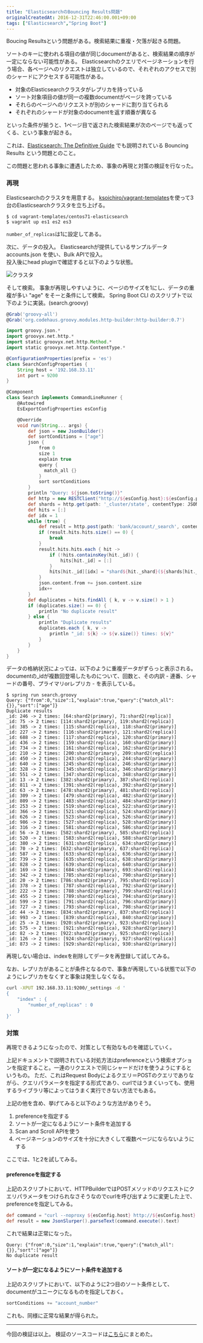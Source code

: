 ```yaml
---
title: "ElasticsearchのBouncing Results問題"
originalCreatedAt: 2016-12-31T22:46:00.001+09:00
tags: ["Elasticsearch","Spring Boot"]
---
```

Boucing Resultsという問題がある。検索結果に重複・欠落が起きる問題。

ソートのキーに使われる項目の値が同じdocumentがあると、検索結果の順序が一定にならない可能性がある。
Elasticsearchのクエリでページネーションを行う場合、各ページへのリクエストは独立しているので、それぞれのアクセスで別のシャードにアクセスする可能性がある。

- 対象のElasticsearchクラスタがレプリカを持っている
- ソート対象項目の値が同一の複数documentがページを跨っている
- それらのページへのリクエストが別のシャードに割り当てられる
- それぞれのシャードが対象のdocumentを返す順番が異なる

といった条件が揃うと、1ページ目で返された検索結果が次のページでも返ってくる、という事象が起きる。

これは、[Elasticsearch: The Definitive Guide](https://www.elastic.co/guide/en/elasticsearch/guide/current/_search_options.html) でも説明されている Bouncing Results という問題とのこと。

この問題と思われる事象に遭遇したため、事象の再現と対策の検証を行なった。

<!--more-->
### 再現

Elasticsearchのクラスタを用意する。
[ksoichiro/vagrant-templates](https://github.com/ksoichiro/vagrant-templates/)を使って3台のElasticsearchクラスタを立ち上げる。

```
$ cd vagrant-templates/centos71-elasticsearch
$ vagrant up es1 es2 es3
```

`number_of_replicas`は1に設定してある。

次に、データの投入。
Elasticsearchが提供しているサンプルデータ accounts.json を使い、Bulk APIで投入。  
投入後にhead pluginで確認すると以下のような状態。

![クラスタ](https://lh3.googleusercontent.com/-6ULTGMPx8A4/WGexpwaZGMI/AAAAAAAAQ34/_iNifJMNmdw3QKAJnyHS3crgd-Xp0nUBgCLcB/s600/head.png "head.png")

そして検索。
事象が再現しやすいように、ページのサイズを1にし、データの重複が多い "age" をそーと条件にして検索。
Spring Boot CLI のスクリプトで以下のように実装。(search.groovy)

```groovy
@Grab('groovy-all')
@Grab('org.codehaus.groovy.modules.http-builder:http-builder:0.7')

import groovy.json.*
import groovyx.net.http.*
import static groovyx.net.http.Method.*
import static groovyx.net.http.ContentType.*

@ConfigurationProperties(prefix = 'es')
class SearchConfigProperties {
    String host = '192.168.33.11'
    int port = 9200
}

@Component
class Search implements CommandLineRunner {
    @Autowired
    EsExportConfigProperties esConfig

    @Override
    void run(String... args) {
        def json = new JsonBuilder()
        def sortConditions = ["age"]
        json {
            from 0
            size 1
            explain true
            query {
              match_all {}
            }
            sort sortConditions
        }
        println "Query: ${json.toString()}"
        def http = new RESTClient("http://${esConfig.host}:${esConfig.port}/")
        def shards = http.get(path: '_cluster/state', contentType: JSON).data.routing_table.indices.bank.shards
        def hits = [:]
        def idx = 1
        while (true) {
            def result = http.post(path: 'bank/account/_search', contentType: JSON, body: json.toString()).data
            if (result.hits.hits.size() == 0) {
                break
            }
            result.hits.hits.each { hit ->
                if (!hits.containsKey(hit._id)) {
                    hits[hit._id] = [:]
                }
                hits[hit._id][idx] = "shard${hit._shard}(${shards[hit._shard.toString()].find { it.node == hit._node }.primary ? 'primary' : 'replica'})"
            }
            json.content.from += json.content.size
            idx++
        }
        def duplicates = hits.findAll { k, v -> v.size() > 1 }
        if (duplicates.size() == 0) {
            println "No duplicate result"
        } else {
            println "Duplicate results"
            duplicates.each { k, v ->
                println "_id: ${k} -> ${v.size()} times: ${v}"
            }
        }
    }
}
```

データの格納状況によっては、以下のように重複データがずらっと表示される。
documentの_idが複数回登場したものについて、回数と、その内訳 - 連番、シャードの番号、プライマリorレプリカ - を表示している。

```
$ spring run search.groovy
Query: {"from":0,"size":1,"explain":true,"query":{"match_all":{}},"sort":["age"]}
Duplicate results
_id: 246 -> 2 times: [64:shard2(primary), 71:shard2(replica)]
_id: 75 -> 2 times: [114:shard2(primary), 119:shard2(replica)]
_id: 385 -> 2 times: [115:shard2(replica), 118:shard2(primary)]
_id: 227 -> 2 times: [116:shard2(primary), 121:shard2(replica)]
_id: 688 -> 2 times: [117:shard2(replica), 120:shard2(primary)]
_id: 436 -> 2 times: [159:shard2(replica), 160:shard2(primary)]
_id: 734 -> 2 times: [161:shard2(replica), 162:shard2(primary)]
_id: 210 -> 2 times: [200:shard2(primary), 209:shard2(replica)]
_id: 450 -> 2 times: [243:shard2(replica), 244:shard2(primary)]
_id: 640 -> 2 times: [245:shard2(replica), 246:shard2(primary)]
_id: 328 -> 2 times: [345:shard2(replica), 346:shard2(primary)]
_id: 551 -> 2 times: [347:shard2(replica), 348:shard2(primary)]
_id: 13 -> 2 times: [382:shard2(primary), 387:shard2(replica)]
_id: 811 -> 2 times: [391:shard2(replica), 392:shard2(primary)]
_id: 63 -> 2 times: [478:shard2(primary), 481:shard2(replica)]
_id: 309 -> 2 times: [479:shard2(replica), 482:shard2(primary)]
_id: 809 -> 2 times: [483:shard2(replica), 484:shard2(primary)]
_id: 253 -> 2 times: [519:shard2(replica), 522:shard2(primary)]
_id: 366 -> 2 times: [521:shard2(replica), 524:shard2(primary)]
_id: 626 -> 2 times: [523:shard2(replica), 526:shard2(primary)]
_id: 986 -> 2 times: [527:shard2(replica), 528:shard2(primary)]
_id: 316 -> 2 times: [581:shard2(replica), 586:shard2(primary)]
_id: 56 -> 2 times: [582:shard2(primary), 585:shard2(replica)]
_id: 520 -> 2 times: [583:shard2(replica), 588:shard2(primary)]
_id: 380 -> 2 times: [631:shard2(replica), 634:shard2(primary)]
_id: 70 -> 2 times: [632:shard2(primary), 637:shard2(replica)]
_id: 587 -> 2 times: [633:shard2(replica), 636:shard2(primary)]
_id: 739 -> 2 times: [635:shard2(replica), 638:shard2(primary)]
_id: 828 -> 2 times: [639:shard2(replica), 640:shard2(primary)]
_id: 169 -> 2 times: [684:shard2(primary), 693:shard2(replica)]
_id: 342 -> 2 times: [785:shard2(replica), 790:shard2(primary)]
_id: 20 -> 2 times: [786:shard2(primary), 795:shard2(replica)]
_id: 378 -> 2 times: [787:shard2(replica), 792:shard2(primary)]
_id: 222 -> 2 times: [788:shard2(primary), 799:shard2(replica)]
_id: 455 -> 2 times: [789:shard2(replica), 794:shard2(primary)]
_id: 599 -> 2 times: [791:shard2(replica), 796:shard2(primary)]
_id: 727 -> 2 times: [793:shard2(replica), 798:shard2(primary)]
_id: 44 -> 2 times: [834:shard2(primary), 837:shard2(replica)]
_id: 993 -> 2 times: [839:shard2(replica), 840:shard2(primary)]
_id: 25 -> 2 times: [920:shard2(primary), 923:shard2(replica)]
_id: 575 -> 2 times: [921:shard2(replica), 928:shard2(primary)]
_id: 82 -> 2 times: [922:shard2(primary), 925:shard2(replica)]
_id: 126 -> 2 times: [924:shard2(primary), 927:shard2(replica)]
_id: 873 -> 2 times: [929:shard2(replica), 930:shard2(primary)]
```

再現しない場合は、indexを削除してデータを再登録して試してみる。

なお、レプリカがあることが条件となるので、事象が再現している状態で以下のようにレプリカをなくすと事象は発生しなくなる。

```sh
curl -XPUT 192.168.33.11:9200/_settings -d '
{
    "index" : {
        "number_of_replicas" : 0
    }
}'
```

### 対策

再現できるようになったので、対策として有効なものを確認していく。

上記ドキュメントで説明されている対処方法はpreferenceという検索オプションを指定すること。一連のリクエストで同じシャードだけを使うようにするというもの。
ただ、これはRequest Bodyによるクエリ＝POSTのクエリでありながら、クエリパラメータを指定する形式であり、curlではうまくいっても、使用するライブラリ等によってはうまく実行できない方法でもある。

上記の他を含め、挙げてみると以下のような方法がありそう。

1. preferenceを指定する
1. ソートが一定になるようにソート条件を追加する
1. Scan and Scroll APIを使う
1. ページネーションのサイズを十分に大きくして複数ページにならないようにする

ここでは、1と2を試してみる。

#### preferenceを指定する

上記のスクリプトにおいて、HTTPBuilderではPOSTメソッドのリクエストにクエリパラメータをつけられなさそうなのでcurlを呼び出すように変更した上で、preferenceを指定してみる。

```groovy
def command = "curl --noproxy ${esConfig.host} http://${esConfig.host}:${esConfig.port}/bank/account/_search?preference=_primary_first -d ${json.toString()}"
def result = new JsonSlurper().parseText(command.execute().text)
```

これで結果は正常になった。

```
Query: {"from":0,"size":1,"explain":true,"query":{"match_all":{}},"sort":["age"]}
No duplicate result
```

#### ソートが一定になるようにソート条件を追加する

上記のスクリプトにおいて、以下のように2つ目のソート条件として、documentがユニークになるものを指定しておく。

```groovy
sortConditions += "account_number"
```

これも、同様に正常な結果が得られた。

---

今回の検証は以上。
検証のソースコードは[こちら](https://github.com/ksoichiro/issues/tree/master/elasticsearch/bouncing-results)にまとめた。
